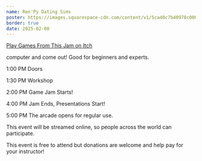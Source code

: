 ```yaml
---
name: Ren'Py Dating Sims
poster: https://images.squarespace-cdn.com/content/v1/5ca40c7b40978c0001458f5d/6bbe7aac-5568-49f0-9612-77085f60d6ac/m2hgjcRenPy+-+Blake+Andrews.png?format=2500w
border: true
date: 2025-02-08
---
```

[Play Games From This Jam on Itch](https://itch.io/jam/2-hr-gamejam-club-february-2025/entries)

computer and come out! Good for beginners and experts.

1:00 PM Doors

1:30 PM Workshop

2:00 PM Game Jam Starts!

4:00 PM Jam Ends, Presentations Start!

5:00 PM The arcade opens for regular use.

This event will be streamed online, so people across the world can participate.

This event is free to attend but donations are welcome and help pay for your instructor!  